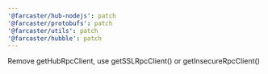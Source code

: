 ```yaml
---
'@farcaster/hub-nodejs': patch
'@farcaster/protobufs': patch
'@farcaster/utils': patch
'@farcaster/hubble': patch
---
```


Remove getHubRpcClient, use getSSLRpcClient() or getInsecureRpcClient()
